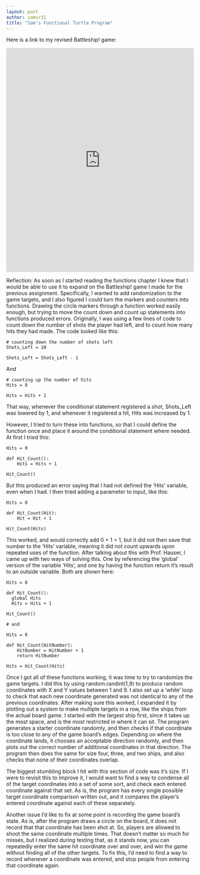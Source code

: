 ```yaml
---
layout: post
author: samsr31
title: "Sam's Functional Turtle Program"
---
```


Here is a link to my revised Battleship! game:


<iframe src="https://trinket.io/embed/python/b9402e3499" width="100%" height="600" frameborder="0" marginwidth="0" marginheight="0" allowfullscreen></iframe>

Reflection:
As soon as I started reading the functions chapter I knew that I would be able to use it to expand on the Battleship! game I made for the previous assignment.  Specifically, I wanted to add randomization to the game targets, and I also figured I could turn the markers and counters into functions.  Drawing the circle markers through a function worked easily enough, but trying to move the count down and count up statements into functions produced errors.
Originally, I was using a few lines of code to count down the number of shots the player had left, and to count how many hits they had made.  The code looked like this:
 
```
# counting down the number of shots left
Shots_Left = 10
 
Shots_Left = Shots_Left - 1
```
 
And
 
```
# counting up the number of hits
Hits = 0
 
Hits = Hits + 1
```
 
That way, whenever the conditional statement registered a shot, Shots_Left was lowered by 1, and whenever it registered a hit, Hits was increased by 1.
 
However, I tried to turn these into functions, so that I could define the function once and place it around the conditional statement where needed.  At first I tried this:
 
```
Hits = 0
 
def Hit_Count():
    Hits = Hits + 1
 
Hit_Count()
```
 
But this produced an error saying that I had not defined the ‘Hits’ variable, even when I had.  I then tried adding a parameter to input, like this:
 
 
```
Hits = 0
 
def Hit_Count(Hit):
    Hit = Hit + 1
 
Hit_Count(Hits)
```
 
This worked, and would correctly add 0 + 1 = 1, but it did not then save that number to the ‘Hits’ variable, meaning it did not count upwards upon repeated uses of the function.
After talking about this with Prof. Hauser, I came up with two ways of solving this.  One by referencing the ‘global’ version of the variable ‘Hits’, and one by having the function return it’s result to an outside variable.  Both are shown here:
 
```
Hits = 0
 
def Hit_Count():
  global Hits
  Hits = Hits + 1
 
Hit_Count()
 
# and
 
Hits = 0
 
def Hit_Count(HitNumber):
    HitNumber = HitNumber + 1
    return HitNumber
 
Hits = Hit_Count(Hits)
```
 
Once I got all of these functions working, it was time to try to randomize the game targets.  I did this by using random.randint(1,9) to produce random coordinates with X and Y values between 1 and 9.  I also set up a ‘while’ loop to check that each new coordinate generated was not identical to any of the previous coordinates.  After making sure this worked, I expanded it by plotting out a system to make multiple targets in a row, like the ships from the actual board game.  I started with the largest ship first, since it takes up the most space, and is the most restricted in where it can sit.  The program generates a starter coordinate randomly, and then checks if that coordinate is too close to any of the game board’s edges.  Depending on where the coordinate lands, it chooses an acceptable direction randomly, and then plots out the correct number of additional coordinates in that direction.  The program then does the same for size four, three, and two ships, and also checks that none of their coordinates overlap.
 
The biggest stumbling block I hit with this section of code was it’s size.  If I were to revisit this to improve it, I would want to find a way to condense all of the target coordinates into a set of some sort, and check each entered coordinate against that set.  As is, the program has every single possible target coordinate comparison written out, and it compares the player’s entered coordinate against each of these separately.
 
Another issue I’d like to fix at some point is recording the game board’s state.  As is, after the program draws a circle on the board, it does not record that that coordinate has been shot at.  So, players are allowed to shoot the same coordinate multiple times.  That doesn’t matter so much for misses, but I realized during testing that, as it stands now, you can repeatedly enter the same hit coordinate over and over, and win the game without finding all of the other targets.  To fix this, I’d need to find a way to record whenever a coordinate was entered, and stop people from entering that coordinate again.
